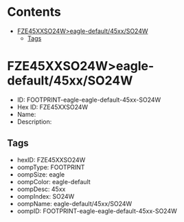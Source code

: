 



Contents
========

* [FZE45XXSO24W>eagle-default/45xx/SO24W](#fze45xxso24weagle-default45xxso24w)
	* [Tags](#tags)

# FZE45XXSO24W>eagle-default/45xx/SO24W

- ID: FOOTPRINT-eagle-eagle-default-45xx-SO24W
- Hex ID: FZE45XXSO24W
- Name: 
- Description: 

## Tags

- hexID: FZE45XXSO24W
- oompType: FOOTPRINT
- oompSize: eagle
- oompColor: eagle-default
- oompDesc: 45xx
- oompIndex: SO24W
- oompName: eagle-default/45xx/SO24W
- oompID: FOOTPRINT-eagle-eagle-default-45xx-SO24W
